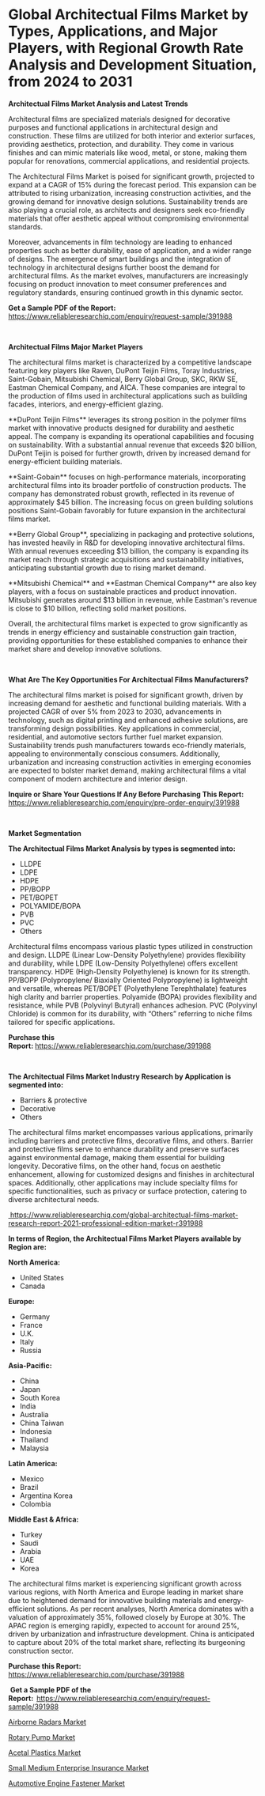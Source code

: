 <p><h1>Global Architectual Films Market by Types, Applications, and Major Players, with Regional Growth Rate Analysis and Development Situation, from 2024 to 2031</h1></p><p><strong>Architectual Films Market Analysis and Latest Trends</strong></p>
<p><p>Architectural films are specialized materials designed for decorative purposes and functional applications in architectural design and construction. These films are utilized for both interior and exterior surfaces, providing aesthetics, protection, and durability. They come in various finishes and can mimic materials like wood, metal, or stone, making them popular for renovations, commercial applications, and residential projects.</p><p>The Architectural Films Market is poised for significant growth, projected to expand at a CAGR of 15% during the forecast period. This expansion can be attributed to rising urbanization, increasing construction activities, and the growing demand for innovative design solutions. Sustainability trends are also playing a crucial role, as architects and designers seek eco-friendly materials that offer aesthetic appeal without compromising environmental standards. </p><p>Moreover, advancements in film technology are leading to enhanced properties such as better durability, ease of application, and a wider range of designs. The emergence of smart buildings and the integration of technology in architectural designs further boost the demand for architectural films. As the market evolves, manufacturers are increasingly focusing on product innovation to meet consumer preferences and regulatory standards, ensuring continued growth in this dynamic sector.</p></p>
<p><strong>Get a Sample PDF of the Report:&nbsp;</strong> <a href="https://www.reliableresearchiq.com/enquiry/request-sample/391988?utm_campaign=1087&utm_medium=2&utm_source=Github&utm_content=ia&utm_term=26102024&utm_id=architectual-films">https://www.reliableresearchiq.com/enquiry/request-sample/391988</a></p>
<p>&nbsp;</p>
<p><strong>Architectual Films Major Market Players</strong></p>
<p><p>The architectural films market is characterized by a competitive landscape featuring key players like Raven, DuPont Teijin Films, Toray Industries, Saint-Gobain, Mitsubishi Chemical, Berry Global Group, SKC, RKW SE, Eastman Chemical Company, and AICA. These companies are integral to the production of films used in architectural applications such as building facades, interiors, and energy-efficient glazing.</p><p>**DuPont Teijin Films** leverages its strong position in the polymer films market with innovative products designed for durability and aesthetic appeal. The company is expanding its operational capabilities and focusing on sustainability. With a substantial annual revenue that exceeds $20 billion, DuPont Teijin is poised for further growth, driven by increased demand for energy-efficient building materials.</p><p>**Saint-Gobain** focuses on high-performance materials, incorporating architectural films into its broader portfolio of construction products. The company has demonstrated robust growth, reflected in its revenue of approximately $45 billion. The increasing focus on green building solutions positions Saint-Gobain favorably for future expansion in the architectural films market.</p><p>**Berry Global Group**, specializing in packaging and protective solutions, has invested heavily in R&D for developing innovative architectural films. With annual revenues exceeding $13 billion, the company is expanding its market reach through strategic acquisitions and sustainability initiatives, anticipating substantial growth due to rising market demand.</p><p>**Mitsubishi Chemical** and **Eastman Chemical Company** are also key players, with a focus on sustainable practices and product innovation. Mitsubishi generates around $13 billion in revenue, while Eastman's revenue is close to $10 billion, reflecting solid market positions.</p><p>Overall, the architectural films market is expected to grow significantly as trends in energy efficiency and sustainable construction gain traction, providing opportunities for these established companies to enhance their market share and develop innovative solutions.</p></p>
<p>&nbsp;</p>
<p><strong>What Are The Key Opportunities For Architectual Films Manufacturers?</strong></p>
<p><p>The architectural films market is poised for significant growth, driven by increasing demand for aesthetic and functional building materials. With a projected CAGR of over 5% from 2023 to 2030, advancements in technology, such as digital printing and enhanced adhesive solutions, are transforming design possibilities. Key applications in commercial, residential, and automotive sectors further fuel market expansion. Sustainability trends push manufacturers towards eco-friendly materials, appealing to environmentally conscious consumers. Additionally, urbanization and increasing construction activities in emerging economies are expected to bolster market demand, making architectural films a vital component of modern architecture and interior design.</p></p>
<p><strong>Inquire or Share Your Questions If Any Before Purchasing This Report:</strong> <a href="https://www.reliableresearchiq.com/enquiry/pre-order-enquiry/391988?utm_campaign=1087&utm_medium=2&utm_source=Github&utm_content=ia&utm_term=26102024&utm_id=architectual-films">https://www.reliableresearchiq.com/enquiry/pre-order-enquiry/391988</a></p>
<p>&nbsp;</p>
<p><strong>Market Segmentation</strong></p>
<p><strong>The Architectual Films Market Analysis by types is segmented into:</strong></p>
<p><ul><li>LLDPE</li><li>LDPE</li><li>HDPE</li><li>PP/BOPP</li><li>PET/BOPET</li><li>POLYAMIDE/BOPA</li><li>PVB</li><li>PVC</li><li>Others</li></ul></p>
<p><p>Architectural films encompass various plastic types utilized in construction and design. LLDPE (Linear Low-Density Polyethylene) provides flexibility and durability, while LDPE (Low-Density Polyethylene) offers excellent transparency. HDPE (High-Density Polyethylene) is known for its strength. PP/BOPP (Polypropylene/ Biaxially Oriented Polypropylene) is lightweight and versatile, whereas PET/BOPET (Polyethylene Terephthalate) features high clarity and barrier properties. Polyamide (BOPA) provides flexibility and resistance, while PVB (Polyvinyl Butyral) enhances adhesion. PVC (Polyvinyl Chloride) is common for its durability, with “Others” referring to niche films tailored for specific applications.</p></p>
<p><strong>Purchase this Report:&nbsp;</strong><a href="https://www.reliableresearchiq.com/purchase/391988?utm_campaign=1087&utm_medium=2&utm_source=Github&utm_content=ia&utm_term=26102024&utm_id=architectual-films">https://www.reliableresearchiq.com/purchase/391988</a></p>
<p>&nbsp;</p>
<p><strong>The Architectual Films Market Industry Research by Application is segmented into:</strong></p>
<p><ul><li>Barriers & protective</li><li>Decorative</li><li>Others</li></ul></p>
<p><p>The architectural films market encompasses various applications, primarily including barriers and protective films, decorative films, and others. Barrier and protective films serve to enhance durability and preserve surfaces against environmental damage, making them essential for building longevity. Decorative films, on the other hand, focus on aesthetic enhancement, allowing for customized designs and finishes in architectural spaces. Additionally, other applications may include specialty films for specific functionalities, such as privacy or surface protection, catering to diverse architectural needs.</p></p>
<p><a href="https://www.reliableresearchiq.com/global-architectual-films-market-research-report-2021-professional-edition-market-r391988?utm_campaign=1087&utm_medium=2&utm_source=Github&utm_content=ia&utm_term=26102024&utm_id=architectual-films">&nbsp;https://www.reliableresearchiq.com/global-architectual-films-market-research-report-2021-professional-edition-market-r391988</a></p>
<p><strong>In terms of Region, the Architectual Films Market Players available by Region are:</strong></p>
<p>
    <p> <strong> North America: </strong>
        <ul>
            <li>United States</li>
            <li>Canada</li>
        </ul>
        </p> 
    <p> <strong> Europe: </strong>
        <ul>
            <li>Germany</li>
            <li>France</li>
            <li>U.K.</li>
            <li>Italy</li>
            <li>Russia</li>
        </ul>
        </p> 
    <p> <strong> Asia-Pacific: </strong>
        <ul>
            <li>China</li>
            <li>Japan</li>
            <li>South Korea</li>
            <li>India</li>
            <li>Australia</li>
            <li>China Taiwan</li>
            <li>Indonesia</li>
            <li>Thailand</li>
            <li>Malaysia</li>
        </ul>
        </p> 
    <p> <strong> Latin America: </strong>
        <ul>
            <li>Mexico</li>
            <li>Brazil</li>
            <li>Argentina Korea</li>
            <li>Colombia</li>
        </ul>
        </p> 
    <p> <strong> Middle East & Africa: </strong>
        <ul>
            <li>Turkey</li>
            <li>Saudi</li>
            <li>Arabia</li>
            <li>UAE</li>
            <li>Korea</li>
        </ul>
    </p>
    </p>
<p><p>The architectural films market is experiencing significant growth across various regions, with North America and Europe leading in market share due to heightened demand for innovative building materials and energy-efficient solutions. As per recent analyses, North America dominates with a valuation of approximately 35%, followed closely by Europe at 30%. The APAC region is emerging rapidly, expected to account for around 25%, driven by urbanization and infrastructure development. China is anticipated to capture about 20% of the total market share, reflecting its burgeoning construction sector.</p></p>
<p><strong>Purchase this Report: </strong><a href="https://www.reliableresearchiq.com/purchase/391988?utm_campaign=1087&utm_medium=2&utm_source=Github&utm_content=ia&utm_term=26102024&utm_id=architectual-films">https://www.reliableresearchiq.com/purchase/391988</a></p>
<p>&nbsp;<strong>Get a Sample PDF of the Report:&nbsp;&nbsp;</strong><a href="https://www.reliableresearchiq.com/enquiry/request-sample/391988?utm_campaign=1087&utm_medium=2&utm_source=Github&utm_content=ia&utm_term=26102024&utm_id=architectual-films">https://www.reliableresearchiq.com/enquiry/request-sample/391988</a></p>
<p><strong></strong></p>
<p><p><a href="https://issuu.com/reportprime-2/docs/airborne-radars-market-size-2030.pp_7418147e040157?utm_campaign=1087&utm_medium=2&utm_source=Github&utm_content=ia&utm_term=26102024&utm_id=architectual-films">Airborne Radars Market</a></p><p><a href="https://issuu.com/reportprime-2/docs/rotary-pump-market-size-2030.pptx_4e25e25638fe7e?utm_campaign=1087&utm_medium=2&utm_source=Github&utm_content=ia&utm_term=26102024&utm_id=architectual-films">Rotary Pump Market</a></p><p><a href="https://github.com/vitacbq/Market-Research-Report-List-1/blob/main/acetal-plastics-market.md?utm_campaign=1087&utm_medium=2&utm_source=Github&utm_content=ia&utm_term=26102024&utm_id=architectual-films">Acetal Plastics Market</a></p><p><a href="https://www.linkedin.com/pulse/global-small-medium-enterprise-insurance-market-share-8wpbc?utm_campaign=1087&utm_medium=2&utm_source=Github&utm_content=ia&utm_term=26102024&utm_id=architectual-films">Small Medium Enterprise Insurance Market</a></p><p><a href="https://www.linkedin.com/pulse/global-automotive-engine-fastener-market-sector2024-jm4uc?utm_campaign=1087&utm_medium=2&utm_source=Github&utm_content=ia&utm_term=26102024&utm_id=architectual-films">Automotive Engine Fastener Market</a></p></p>
